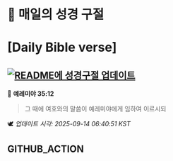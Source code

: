 # 🙏 매일의 성경 구절
# [Daily Bible verse]
## [![README에 성경구절 업데이트](https://github.com/DONGSUKA/first_test/actions/workflows/update-readme-bible.yml/badge.svg)](https://github.com/DONGSUKA/first_test/actions/workflows/update-readme-bible.yml)
<!-- START_BIBLE_VERSE -->
📖 **예레미야 35:12**
> 그 때에 여호와의 말씀이 예레미야에게 임하여 이르시되

🕊️ _업데이트 시각: 2025-09-14 06:40:51 KST_
  <!-- END_BIBLE_VERSE -->
## GITHUB_ACTION
